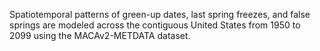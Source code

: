 Spatiotemporal patterns of green-up dates, last spring freezes, and false springs are modeled across the contiguous United States from 1950 to 2099 using the MACAv2-METDATA dataset.
